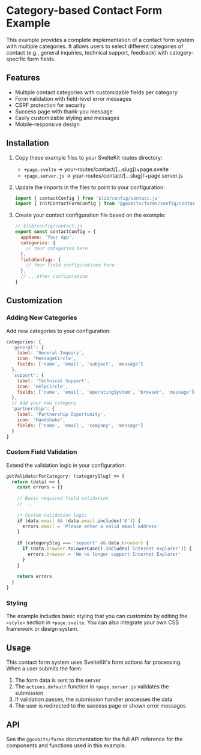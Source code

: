 # Category-based Contact Form Example

This example provides a complete implementation of a contact form system with multiple categories. It allows users to select different categories of contact (e.g., general inquiries, technical support, feedback) with category-specific form fields.

## Features

- Multiple contact categories with customizable fields per category
- Form validation with field-level error messages
- CSRF protection for security
- Success page with thank-you message
- Easily customizable styling and messages
- Mobile-responsive design

## Installation

1. Copy these example files to your SvelteKit routes directory:
   - `+page.svelte` → your-routes/contact/[...slug]/+page.svelte
   - `+page.server.js` → your-routes/contact/[...slug]/+page.server.js

2. Update the imports in the files to point to your configuration:
   ```javascript
   import { contactConfig } from '$lib/config/contact.js'
   import { initContactFormConfig } from '@goobits/forms/config/contactSchemas.js'
   ```

3. Create your contact configuration file based on the example:
   ```javascript
   // $lib/config/contact.js
   export const contactConfig = {
     appName: 'Your App',
     categories: {
       // Your categories here
     },
     fieldConfigs: {
       // Your field configurations here
     },
     // ...other configuration
   }
   ```

## Customization

### Adding New Categories

Add new categories to your configuration:

```javascript
categories: {
  'general': {
    label: 'General Inquiry',
    icon: 'MessageCircle',
    fields: ['name', 'email', 'subject', 'message']
  },
  'support': {
    label: 'Technical Support',
    icon: 'HelpCircle',
    fields: ['name', 'email', 'operatingSystem', 'browser', 'message']
  },
  // Add your new category
  'partnership': {
    label: 'Partnership Opportunity',
    icon: 'Handshake',
    fields: ['name', 'email', 'company', 'message']
  }
}
```

### Custom Field Validation

Extend the validation logic in your configuration:

```javascript
getValidatorForCategory: (categorySlug) => {
  return (data) => {
    const errors = {}
    
    // Basic required field validation
    // ...
    
    // Custom validation logic
    if (data.email && !data.email.includes('@')) {
      errors.email = 'Please enter a valid email address'
    }
    
    if (categorySlug === 'support' && data.browser) {
      if (data.browser.toLowerCase().includes('internet explorer')) {
        errors.browser = 'We no longer support Internet Explorer'
      }
    }
    
    return errors
  }
}
```

### Styling

The example includes basic styling that you can customize by editing the `<style>` section in `+page.svelte`. You can also integrate your own CSS framework or design system.

## Usage

This contact form system uses SvelteKit's form actions for processing. When a user submits the form:

1. The form data is sent to the server
2. The `actions.default` function in `+page.server.js` validates the submission
3. If validation passes, the submission handler processes the data
4. The user is redirected to the success page or shown error messages

## API

See the `@goobits/forms` documentation for the full API reference for the components and functions used in this example.